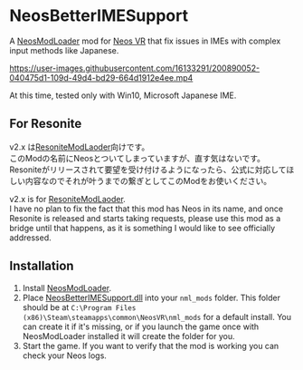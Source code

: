 # NeosBetterIMESupport

A [NeosModLoader](https://github.com/zkxs/NeosModLoader) mod for [Neos VR](https://neos.com/) that fix issues in IMEs with complex input methods like Japanese.

https://user-images.githubusercontent.com/16133291/200890052-040475d1-109d-49d4-bd29-664d1912e4ee.mp4

At this time, tested only with Win10, Microsoft Japanese IME.

## For Resonite
v2.x は[ResoniteModLaoder](https://github.com/resonite-modding-group/ResoniteModLoader)向けです。  
このModの名前にNeosとついてしまっていますが、直す気はないです。Resoniteがリリースされて要望を受け付けるようになったら、公式に対応してほしい内容なのでそれが叶うまでの繋ぎとしてこのModをお使いください。

v2.x is for [ResoniteModLaoder](https://github.com/resonite-modding-group/ResoniteModLoader).  
I have no plan to fix the fact that this mod has Neos in its name, and once Resonite is released and starts taking requests, please use this mod as a bridge until that happens, as it is something I would like to see officially addressed.

## Installation
1. Install [NeosModLoader](https://github.com/zkxs/NeosModLoader).
2. Place [NeosBetterIMESupport.dll](https://github.com/hantabaru1014/NeosBetterIMESupport/releases/latest/download/NeosBetterIMESupport.dll) into your `nml_mods` folder. This folder should be at `C:\Program Files (x86)\Steam\steamapps\common\NeosVR\nml_mods` for a default install. You can create it if it's missing, or if you launch the game once with NeosModLoader installed it will create the folder for you.
3. Start the game. If you want to verify that the mod is working you can check your Neos logs.
